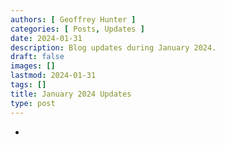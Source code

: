 ```yaml
---
authors: [ Geoffrey Hunter ]
categories: [ Posts, Updates ]
date: 2024-01-31
description: Blog updates during January 2024.
draft: false
images: []
lastmod: 2024-01-31
tags: []
title: January 2024 Updates
type: post
---
```


* 
